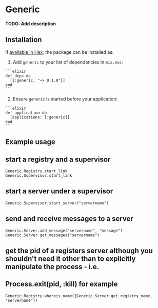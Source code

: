 # Generic

**TODO: Add description**

## Installation

If [available in Hex](https://hex.pm/docs/publish), the package can be installed as:

  1. Add `generic` to your list of dependencies in `mix.exs`:

    ```elixir
    def deps do
      [{:generic, "~> 0.1.0"}]
    end
    ```

  2. Ensure `generic` is started before your application:

    ```elixir
    def application do
      [applications: [:generic]]
    end
    ```


## Example usage

## start a registry and a supervisor 

```
Generic.Registry.start_link
Generic.Supervisor.start_link
```

## start a server under a supervisor 
```
Generic.Supervisor.start_server("servername")
```

## send and receive messages to a server
```
Generic.Server.add_message("servername", "message")
Generic.Server.get_messages("servername")
```

## get the pid of a registers server although you shouldn't need it other than to explicitly manipulate the process - i.e.
## Process.exit(pid, :kill) for example
```
Generic.Registry.whereis_name({Generic.Server.get_registry_name, "servername"})
```


